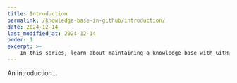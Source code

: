 ```yaml
---
title: Introduction
permalink: /knowledge-base-in-github/introduction/
date: 2024-12-14
last_modified_at: 2024-12-14
order: 1
excerpt: >-
    In this series, learn about maintaining a knowledge base with GitHub Pages. The series covers: installing Ruby and bundler; using Markdown and Liquid to create articles; testing pages with a local build; and setting up a CI/CD pipeline to deploy your knowledge base.
---
```


An introduction...
